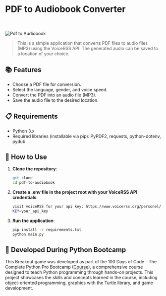 # PDF to Audiobook Converter

<br><br> ![Pdf to Audiobook](/files/image.png)

> This is a simple application that converts PDF files to audio files (MP3)
> using the VoiceRSS API. The generated audio can be saved to a location of your
> choice.

## 📚 Features

-  Choose a PDF file for conversion.
-  Select the language, gender, and voice speed.
-  Convert the PDF into an audio file (MP3).
-  Save the audio file to the desired location.

## 📋 Requirements

-  Python 3.x
-  Required libraries (installable via pip): PyPDF2, requests, python-dotenv,
   pydub

## 🚀 How to Use

1. **Clone the repository**:
   ```bash
   git clone
   cd pdf-to-audiobook
   ```
2. **Create a .env file in the project root with your VoiceRSS API
   credentials**:
   ```bash
   visit voiceRSS for your api key: https://www.voicerss.org/personel/
   KEY=your_api_key
   ```
3. **Run the application**:

   ```bash
   pip install -r requirements.txt
   python main.py
   ```

## 🏅 Developed During Python Bootcamp

This Breakout game was developed as part of the 100 Days of Code - The Complete
Python Pro Bootcamp ([Course](https://www.udemy.com/course/100-days-of-code/)),
a comprehensive course designed to teach Python programming through hands-on
projects. This project showcases the skills and concepts learned in the course,
including object-oriented programming, graphics with the Turtle library, and
game development.
